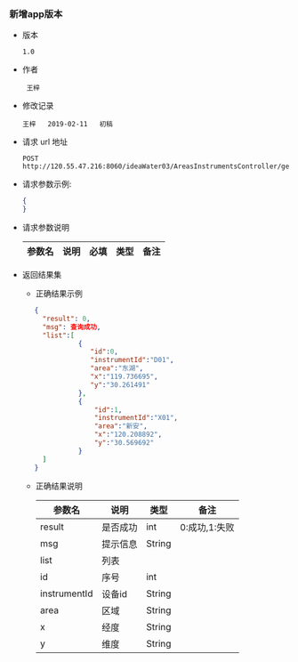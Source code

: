 ### 新增app版本

+ 版本

  ```
  1.0
  ```

+ 作者

  ```
   王梓
  ```

+ 修改记录

  ```
  王梓   2019-02-11   初稿
  ```

+ 请求 url 地址

  ```
  POST http://120.55.47.216:8060/ideaWater03/AreasInstrumentsController/getInstruments.do
  ```

+ 请求参数示例:

   ```json
   {
   }
   ```

+ 请求参数说明

    参数名 |  说明 | 必填 | 类型 | 备注
    -------|-------|------|------|-----

+ 返回结果集
  - 正确结果示例
  ```json
     {
       "result": 0,
       "msg": 查询成功,
       "list":[
                {
                   "id":0,
                   "instrumentId":"D01",
                   "area":"东湖",
                   "x":"119.736695",
                   "y":"30.261491"
                },
                {
                    "id":1,
                    "instrumentId":"X01",
                    "area":"新安",
                    "x":"120.208892",
                    "y":"30.569692"
                }
       ]
     }
  ```

  - 正确结果说明

    参数名 | 说明 | 类型 | 备注
    -------|-------|------|-----
    result | 是否成功 | int | 0:成功,1:失败
    msg|提示信息|String|
    list|列表|
    id|序号|int|
    instrumentId|设备id|String|
    area|区域|String|
    x|经度|String|
    y|维度|String|

